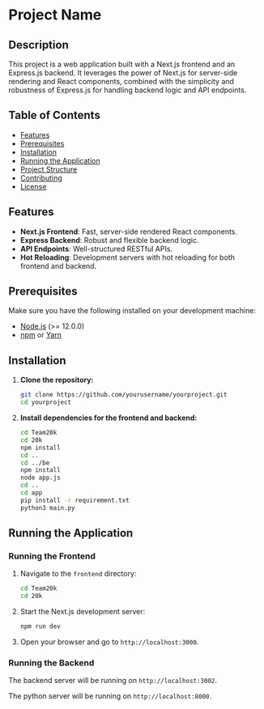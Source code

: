 # Project Name

## Description

This project is a web application built with a Next.js frontend and an Express.js backend. It leverages the power of Next.js for server-side rendering and React components, combined with the simplicity and robustness of Express.js for handling backend logic and API endpoints.

## Table of Contents

- [Features](#features)
- [Prerequisites](#prerequisites)
- [Installation](#installation)
- [Running the Application](#running-the-application)
- [Project Structure](#project-structure)
- [Contributing](#contributing)
- [License](#license)

## Features

- **Next.js Frontend**: Fast, server-side rendered React components.
- **Express Backend**: Robust and flexible backend logic.
- **API Endpoints**: Well-structured RESTful APIs.
- **Hot Reloading**: Development servers with hot reloading for both frontend and backend.

## Prerequisites

Make sure you have the following installed on your development machine:

- [Node.js](https://nodejs.org/) (>= 12.0.0)
- [npm](https://www.npmjs.com/) or [Yarn](https://yarnpkg.com/)

## Installation

1. **Clone the repository:**

    ```bash
    git clone https://github.com/yourusername/yourproject.git
    cd yourproject
    ```

2. **Install dependencies for the frontend and backend:**

    ```bash
    cd Team20k
    cd 20k
    npm install
    cd ..
    cd ../be
    npm install
    node app.js
    cd ..
    cd app
    pip install -r requirement.txt
    python3 main.py
    ```

## Running the Application

### Running the Frontend

1. Navigate to the `frontend` directory:

    ```bash
    cd Team20k
    cd 20k
    ```

2. Start the Next.js development server:

    ```bash
    npm run dev
    ```

3. Open your browser and go to `http://localhost:3000`.

### Running the Backend

The backend server will be running on `http://localhost:3002`.

The python server will be running on `http://localhost:8000`.

